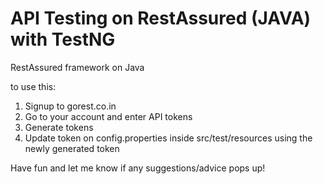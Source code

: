 # API Testing on RestAssured (JAVA) with TestNG
RestAssured framework on Java

to use this:
1. Signup to gorest.co.in
2. Go to your account and enter API tokens
3. Generate tokens
4. Update token on config.properties inside src/test/resources using the newly generated token

Have fun and let me know if any suggestions/advice pops up!
